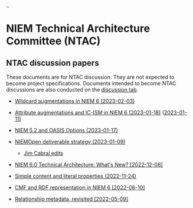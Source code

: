 # [<img src="https://github.com/niemopen/oasis-open-project/raw/main/artwork/NIEM-NO-Logo-v5.png" alt="img" style="zoom: 10%;" />](https://github.com/niemopen/oasis-open-project/blob/main/artwork/NIEM-NO-Logo-v5.png)

# NIEM Technical Architecture Committee (NTAC)

## NTAC discussion papers

These documents are for NTAC discussion.  They are not expected to become project specifications.  Documents intended to become NTAC discussions are also conducted on the [discussion tab](https://github.com/niemopen/ntac-admin/discussions).

* [Wildcard augmentations in NIEM 6 (2023-02-03)](docs/WildcardAugmentations-230203.md)
  
* [Attribute augmentations and IC-ISM in NIEM 6 (2023-01-18)](docs/AttributeAugmentations-230118.md)  ([2023-01-11)](docs/AttributeAugmentations-230105.md)

* [NIEM 5.2 and OASIS Options (2023-01-17)](docs/oasis-niem-5.2-release-issues.md)

* [NIEMOpen deliverable strategy (2023-01-09)](docs/niemopen-deliverable-strategy.md)
  * [Jim Cabral edits](docs/niemopen-deliverable-strategy-jec.md)
* [NIEM 6.0 Technical Architecture: What's New? [2022-12-08]](docs/NewInNIEM6-221205.pdf)
* [Simple content and literal properties (2022-11-24)](docs/Literals-221124.md)
* [CMF and RDF representation in NIEM 6 [2022-06-10]](docs/NIEM6-RDF-220610.md)
* [Relationship metadata, revisited [2022-05-09]](docs/RelMetadataAgain-220509.md)

 
